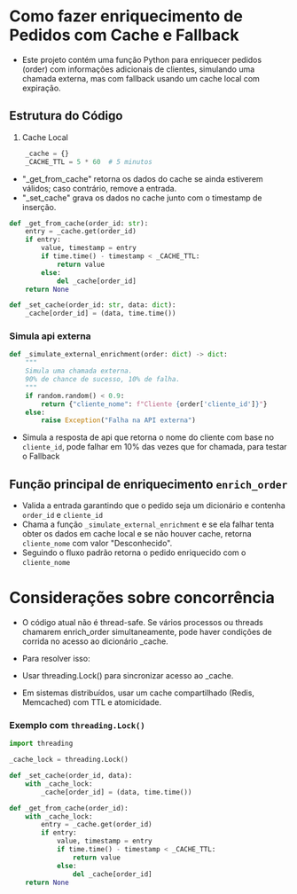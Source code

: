 # Como fazer enriquecimento de Pedidos com Cache e Fallback

* Este projeto contém uma função Python para enriquecer pedidos (order) com informações adicionais de clientes, simulando uma chamada externa, mas com fallback usando um cache local com expiração.

## Estrutura do Código

1. Cache Local

```python
    _cache = {}
    _CACHE_TTL = 5 * 60  # 5 minutos
```

* "_get_from_cache" retorna os dados do cache se ainda estiverem válidos; caso contrário, remove a entrada.
* "_set_cache" grava os dados no cache junto com o timestamp de inserção.

```python
def _get_from_cache(order_id: str):
    entry = _cache.get(order_id)
    if entry:
        value, timestamp = entry
        if time.time() - timestamp < _CACHE_TTL:
            return value
        else:
            del _cache[order_id]
    return None
```

```python
def _set_cache(order_id: str, data: dict):
    _cache[order_id] = (data, time.time())
```

### Simula api externa
```python
def _simulate_external_enrichment(order: dict) -> dict:
    """
    Simula uma chamada externa. 
    90% de chance de sucesso, 10% de falha.
    """
    if random.random() < 0.9:
        return {"cliente_nome": f"Cliente {order['cliente_id']}"}
    else:
        raise Exception("Falha na API externa")

```

* Simula a resposta de api que retorna o nome do cliente com base no ```cliente_id```, pode falhar em 10% das vezes que for chamada, para testar o Fallback

## Função principal de enriquecimento ```enrich_order```

* Valida a entrada garantindo que o pedido seja um dicionário e contenha ```order_id``` e ```cliente_id```
* Chama a função ```_simulate_external_enrichment``` e se ela falhar tenta obter os dados em cache local e se não houver cache, retorna ```cliente_nome``` com valor "Desconhecido".
* Seguindo o fluxo padrão retorna o pedido enriquecido com o ```cliente_nome```

# Considerações sobre concorrência
* O código atual não é thread-safe. Se vários processos ou threads chamarem enrich_order simultaneamente, pode haver condições de corrida no acesso ao dicionário _cache.

* Para resolver isso:
 * Usar threading.Lock() para sincronizar acesso ao _cache.
 * Em sistemas distribuídos, usar um cache compartilhado (Redis, Memcached) com TTL e atomicidade.

### Exemplo com ```threading.Lock()```

```python
import threading

_cache_lock = threading.Lock()

def _set_cache(order_id, data):
    with _cache_lock:
        _cache[order_id] = (data, time.time())

def _get_from_cache(order_id):
    with _cache_lock:
        entry = _cache.get(order_id)
        if entry:
            value, timestamp = entry
            if time.time() - timestamp < _CACHE_TTL:
                return value
            else:
                del _cache[order_id]
    return None

```